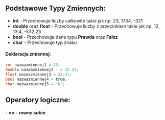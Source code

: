 ## Podstawowe Typy Zmiennych:
 - **int** - Przechowuje liczby całkowite takie jak np. 23, 1734, -321
 - **double** oraz **float** - Przechowuje liczby z przecinkiem takie jak np. 12, 13.4, -532.23
 - **bool** - Przechowuje dane typu **Prawda** oraz **Fałsz**
 - **char** - Przechowuje typ znaku

#### Deklaracja zmiennej:
```cpp
int nazwazmiennej1 = 23;
double nazwazmiennej2 - = 32.21;
float nazwazmiennej3 = 32.21;
bool nazwazmiennej4 = true;
char nazwazmiennej5 = 'K';
```
## Operatory logiczne:

#### - **==** - rowne sobie
